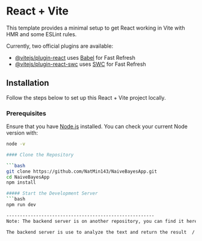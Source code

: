 # React + Vite

This template provides a minimal setup to get React working in Vite with HMR and some ESLint rules.

Currently, two official plugins are available:

- [@vitejs/plugin-react](https://github.com/vitejs/vite-plugin-react/blob/main/packages/plugin-react/README.md) uses [Babel](https://babeljs.io/) for Fast Refresh
- [@vitejs/plugin-react-swc](https://github.com/vitejs/vite-plugin-react-swc) uses [SWC](https://swc.rs/) for Fast Refresh


## Installation

Follow the steps below to set up this React + Vite project locally.

### Prerequisites

Ensure that you have [Node.js](https://nodejs.org/) installed. You can check your current Node version with:

```bash
node -v

#### Clone the Repository

```bash
git clone https://github.com/NatMin143/NaiveBayesApp.git
cd NaiveBayesApp
npm install

##### Start the Development Server
```bash
npm run dev

-------------------------------------------------------
Note: The backend server is on another repository, you can find it here: https://github.com/NatMin143/naivebayesbackend.git

The backend server is use to analyze the text and return the result  / sentiment to the frontend.